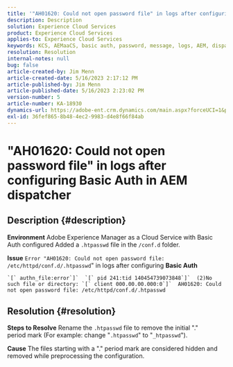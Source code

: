 ```yaml
---
title: '"AH01620: Could not open password file" in logs after configuring Basic Auth in AEM dispatcher'
description: Description
solution: Experience Cloud Services
product: Experience Cloud Services
applies-to: Experience Cloud Services
keywords: KCS, AEMaaCS, basic auth, password, message, logs, AEM, dispatcher, Adobe Experience Manager, AH01620, troubleshooting
resolution: Resolution
internal-notes: null
bug: false
article-created-by: Jim Menn
article-created-date: 5/16/2023 2:17:12 PM
article-published-by: Jim Menn
article-published-date: 5/16/2023 2:23:02 PM
version-number: 5
article-number: KA-18930
dynamics-url: https://adobe-ent.crm.dynamics.com/main.aspx?forceUCI=1&pagetype=entityrecord&etn=knowledgearticle&id=aefb9253-f4f3-ed11-8848-6045bd006079
exl-id: 36fef865-8b48-4ec2-9983-d4e8f66f84ab
---
```

# "AH01620: Could not open password file" in logs after configuring Basic Auth in AEM dispatcher

## Description {#description}


<b>Environment</b>
 Adobe Experience Manager as a Cloud Service with Basic Auth configured
 Added a `.htpasswd` file in the `/conf.d` folder.

<b>Issue</b>
`Error "AH01620: Could not open password file: /etc/httpd/conf.d/.htpasswd`" in logs after configuring <b>Basic Auth</b>


```
`[` authn_file:error`]`  `[` pid 241:tid 140454739073848`]`  (2)No such file or directory: `[` client 000.00.00.000:0`]`  AH01620: Could not open password file: /etc/httpd/conf.d/.htpasswd
```





## Resolution {#resolution}


<b>Steps to Resolve</b>
 Rename the `.htpasswd` file to remove the initial "." period mark (For example: change "`.htpasswd`" to "`_htpasswd`").

<b>Cause</b>
The files starting with a "." period mark are considered hidden and removed while preprocessing the configuration.
